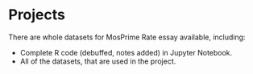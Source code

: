 # Projects

There are whole datasets for MosPrime Rate essay available, including:

* Complete R code (debuffed, notes added) in Jupyter Notebook.
* All of the datasets, that are used in the project.
